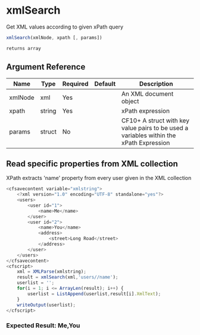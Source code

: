 # xmlSearch

Get XML values according to given xPath query

```javascript
xmlSearch(xmlNode, xpath [, params])
```

```javascript
returns array
```

## Argument Reference

| Name | Type | Required | Default | Description |
| --- | --- | --- | --- | --- |
| xmlNode | xml | Yes |  | An XML document object |
| xpath | string | Yes |  | xPath expression |
| params | struct | No |  | CF10+ A struct with key value pairs to be used a variables within the xPath Expression |

## Read specific properties from XML collection

XPath extracts 'name' property from every user given in the XML collection

```javascript
<cfsavecontent variable="xmlstring">
    <?xml version="1.0" encoding="UTF-8" standalone="yes"?>
    <users>
        <user id="1">
            <name>Me</name>
        </user>
        <user id="2">
            <name>You</name>
            <address>
                <street>Long Road</street>
            </address>
        </user>
    </users>
</cfsavecontent>
<cfscript>
    xml = XMLParse(xmlstring);
    result = xmlSearch(xml,'users//name');
    userlist = '';
    for(i = 1; i <= ArrayLen(result); i++) {
        userlist = ListAppend(userlist,result[i].XmlText);
    }
    writeOutput(userlist);
</cfscript>
```

### Expected Result: Me,You
